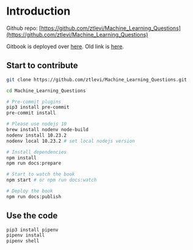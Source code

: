 # Introduction

Github repo: [https://github.com/ztlevi/Machine_Learning_Questions](https://github.com/ztlevi/Machine_Learning_Questions)

Gitbook is deployed over [here](https://ztlevi.gitbook.io/ml-101). Old link is [here](https://git.io/fj0yP).

## Start to contribute

```bash
git clone https://github.com/ztlevi/Machine_Learning_Questions.git

cd Machine_Learning_Questions

# Pre-commit plugins
pip3 install pre-commit
pre-commit install

# Please use nodejs 10
brew install nodenv node-build
nodenv install 10.23.2
nodenv local 10.23.2 # set local nodejs version

# Install dependencies
npm install
npm run docs:prepare

# Start to watch the book
npm start # or npm run docs:watch

# Deploy the book
npm run docs:publish
```

## Use the code

```bash
pip3 install pipenv
pipenv install
pipenv shell
```
